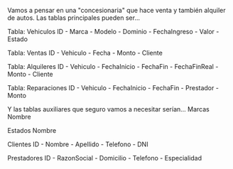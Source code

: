 Vamos a pensar en una "concesionaria" que hace venta y también alquiler de autos. 
Las tablas principales pueden ser...

Tabla: Vehiculos
ID - Marca - Modelo - Dominio - FechaIngreso - Valor - Estado

Tabla: Ventas
ID - Vehiculo - Fecha - Monto - Cliente

Tabla: Alquileres
ID - Vehiculo - FechaInicio - FechaFin - FechaFinReal - Monto - Cliente

Tabla: Reparaciones
ID - Vehiculo - FechaInicio - FechaFin - Prestador - Monto

Y las tablas auxiliares que seguro vamos a necesitar serían...
Marcas
Nombre 

Estados
Nombre

Clientes
ID - Nombre - Apellido - Telefono - DNI

Prestadores
ID - RazonSocial - Domicilio - Telefono - Especialidad